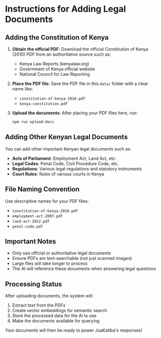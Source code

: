# Instructions for Adding Legal Documents

## Adding the Constitution of Kenya

1. **Obtain the official PDF**: Download the official Constitution of Kenya (2010) PDF from an authoritative source such as:

   - Kenya Law Reports (kenyalaw.org)
   - Government of Kenya official website
   - National Council for Law Reporting

2. **Place the PDF file**: Save the PDF file in this `data/` folder with a clear name like:

   - `constitution-of-kenya-2010.pdf`
   - `kenya-constitution.pdf`

3. **Upload the documents**: After placing your PDF files here, run:
   ```bash
   npm run upload:docs
   ```

## Adding Other Kenyan Legal Documents

You can add other important Kenyan legal documents such as:

- **Acts of Parliament**: Employment Act, Land Act, etc.
- **Legal Codes**: Penal Code, Civil Procedure Code, etc.
- **Regulations**: Various legal regulations and statutory instruments
- **Court Rules**: Rules of various courts in Kenya

## File Naming Convention

Use descriptive names for your PDF files:

- `constitution-of-kenya-2010.pdf`
- `employment-act-2007.pdf`
- `land-act-2012.pdf`
- `penal-code.pdf`

## Important Notes

- Only use official or authoritative legal documents
- Ensure PDFs are text-searchable (not just scanned images)
- Large files will take longer to process
- The AI will reference these documents when answering legal questions

## Processing Status

After uploading documents, the system will:

1. Extract text from the PDFs
2. Create vector embeddings for semantic search
3. Store the processed data for the AI to use
4. Make the documents available for querying

Your documents will then be ready to power JuaKatiba's responses!
